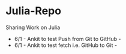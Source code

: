 # Julia-Repo
Sharing Work on Julia
- 6/1 - Ankit to test Push from Git to GitHub - <Success>
- 6/1 - Ankit to test fetch i.e. GitHub to Git - <Success>
